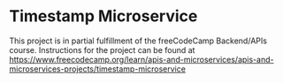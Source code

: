 # Timestamp Microservice

This project is in partial fulfillment of the freeCodeCamp Backend/APIs course.
Instructions for the project can be found at https://www.freecodecamp.org/learn/apis-and-microservices/apis-and-microservices-projects/timestamp-microservice
